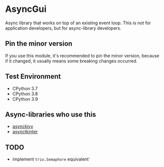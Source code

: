 # AsyncGui

Async library that works on top of an existing event loop.
This is not for application developers, but for async-library developers.

## Pin the minor version

If you use this module, it's recommended to pin the minor version, because if it changed, it usually means some breaking changes occurred.

## Test Environment

- CPython 3.7
- CPython 3.8
- CPython 3.9

## Async-libraries who use this

- [asynckivy](https://github.com/gottadiveintopython/asynckivy)
- [asynctkinter](https://github.com/gottadiveintopython/asynctkinter)

## TODO

- implement `trio.Semaphore` equivalent`
